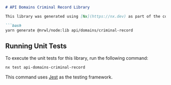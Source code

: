 ```markdown
# API Domains Criminal Record Library

This library was generated using [Nx](https://nx.dev) as part of the command: 

```bash
yarn generate @nrwl/node:lib api/domains/criminal-record
```

## Running Unit Tests

To execute the unit tests for this library, run the following command:

```bash
nx test api-domains-criminal-record
```

This command uses [Jest](https://jestjs.io) as the testing framework.
```